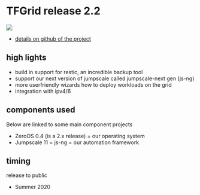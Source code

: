 # TFGrid release 2.2

![](./img/roadmap.png)

- [details on github of the project](https://github.com/orgs/threefoldtech/projects/72)

## high lights

- build in support for restic, an incredible backup tool
- support our next version of jumpscale called jumpscale-next gen (js-ng)
- more userfriendly wizards how to deploy workloads on the grid
- integration with ipv4/6

## components used

Below are linked to some main component projects

- ZeroOS 0.4 (is a 2.x release) = our operating system
- Jumpscale 11 = js-ng = our automation framework


## timing

release to public

- Summer 2020

